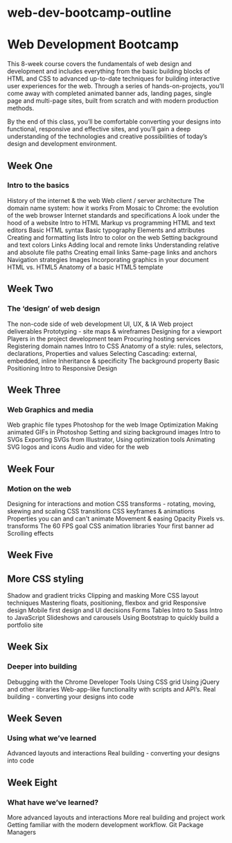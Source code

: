 # web-dev-bootcamp-outline

# Web Development Bootcamp

This 8-week course covers the fundamentals of web design and development and includes everything from the basic building blocks of HTML and CSS to advanced up-to-date techniques for building interactive user experiences for the web. Through a series of hands-on-projects, you’ll come away with completed animated banner ads, landing pages, single page and multi-page sites, built from scratch and with modern production methods.

By the end of this class, you’ll be comfortable converting your designs into functional, responsive and effective sites, and you’ll gain a deep understanding of the technologies and creative possibilities of today’s design and development environment.

## Week One
### Intro to the basics
History of the internet & the web
Web client / server architecture
The domain name system: how it works
From Mosaic to Chrome: the 
evolution of the web browser
Internet standards and specifications
A look under the hood of a website
Intro to HTML
     Markup vs programming
     HTML and text editors
     Basic HTML syntax
     Basic typography
     Elements and attributes
     Creating and formatting lists
Intro to color on the web
     Setting background and text colors
Links
     Adding local and remote links
     Understanding relative and absolute file paths
     Creating email links
     Same-page links and anchors
     Navigation strategies
Images
     Incorporating graphics in your document
HTML vs. HTML5
Anatomy of a basic HTML5 template

## Week Two
### The ‘design’ of web design
The non-code side of web development
     UI, UX, & IA
     Web project deliverables
     Prototyping - site maps & wireframes
     Designing for a viewport
     Players in the project development team
     Procuring hosting services
     Registering domain names
Intro to CSS
     Anatomy of a style: rules, selectors, declarations,
     Properties and values
     Selecting
     Cascading: external, embedded, inline
     Inheritance & specificity
     The background property
     Basic Positioning
Intro to Responsive Design

## Week Three
### Web Graphics and media
Web graphic file types
Photoshop for the web
      Image Optimization
      Making animated GIFs in Photoshop
Setting and sizing background images
Intro to SVGs
     Exporting SVGs from Illustrator,
     Using optimization tools
     Animating SVG logos and icons
Audio and video for the web

## Week Four
### Motion on the web
Designing for interactions and motion
CSS transforms - rotating, moving, skewing and scaling
CSS transitions
CSS keyframes & animations
     Properties you can and can't animate
     Movement & easing
     Opacity
     Pixels vs. transforms
     The 60 FPS goal
     CSS animation libraries
Your first banner ad
Scrolling effects

## Week Five
## More CSS styling
Shadow and gradient tricks
Clipping and masking
More CSS layout techniques
     Mastering floats, positioning, flexbox and grid
Responsive design
Mobile first design and UI decisions
Forms
Tables
Intro to Sass
Intro to JavaScript
Slideshows and carousels
Using Bootstrap to quickly build a portfolio site

## Week Six
### Deeper into building
Debugging with the Chrome Developer Tools
Using CSS grid
Using jQuery and other libraries
Web-app-like functionality with scripts and API’s. 
Real building - converting your designs into code

## Week Seven
### Using what we’ve learned
Advanced layouts and interactions
Real building - converting your designs into code

## Week Eight
### What have we’ve learned?
More advanced layouts and interactions
More real building and project work
Getting familiar with the modern development workflow.
   Git
   Package Managers
